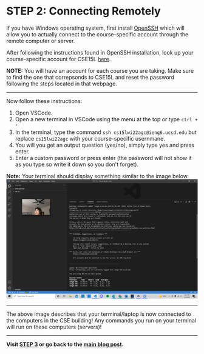 # **STEP 2: Connecting Remotely**

If you have Windows operating system,  first install [OpenSSH](https://docs.microsoft.com/en-us/windows-server/administration/openssh/openssh_install_firstuse) which will allow you to actually connect to the course-specific account through the remote computer or server.

After following the instructions found in OpenSSH installation, look up your course-specific account for CSE15L [here](https://sdacs.ucsd.edu/~icc/index.php).

**NOTE:**
You will have an account for each course you are taking.
Make sure to find the one that correpsonds to CSE15L and
reset the password following the steps located in that webpage.

---

Now follow these instructions:
1. Open VSCode.
2. Open a new terminal in VSCode using the menu at the top or type `ctrl + '`
3. In the terminal, type the command `ssh cs15lwi22agc@ieng6.ucsd.edu` but replace `cs15lwi22agc`
   with your course-specific usernmane.
4. You will you get an output question (yes/no), simply type yes and press enter.
5. Enter a custom password or press enter (the password will not show it as you type so write it down so you don't forget).

**Note:**
Your terminal should display something similar to the image below.
![Image](step2.png)

---

The above image describes that your terminal/laptop is now connected to the computers in the CSE building!
Any commands you run on your terminal will run on these computers (servers)!

---

**Visit [STEP 3](https://francgarcia.github.io/cse15l-lab-reports/commands.html) or go back to the [main blog post](https://francgarcia.github.io/cse15l-lab-reports/lab-report-1-week-2.html).**
